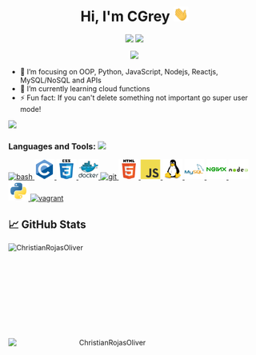 <h1 align="center"> Hi, I'm CGrey <img src="https://raw.githubusercontent.com/ABSphreak/ABSphreak/master/gifs/Hi.gif" width="30px"> </h1>
  
<p align="center"><a href="mailto:christian.rojas201@gmail.com"><img src="https://img.shields.io/badge/Gmail-D14836?style=for-the-badge&logo=gmail&logoColor=white"></a> <a href="https://github.com/ChristianRojasOliver/ChristianRojasOliver/blob/main/Christan%20Resume.pdf"><img src="https://img.shields.io/badge/RESUME-gray?style=for-the-badge"></a></p>

<p align="center"> <img src="https://user-images.githubusercontent.com/73666965/155903491-5fd7fe22-5229-4713-a164-d580a74b5bab.jpg"></p>

- 🌱 I’m focusing on OOP, Python, JavaScript, Nodejs, Reactjs, MySQL/NoSQL and APIs
- 🔭 I’m currently learning cloud functions 
- ⚡ Fun fact: If you can't delete something not important go super user mode!
<p align="left"> <img src="https://user-images.githubusercontent.com/73666965/155921743-2126e037-af3b-4cc9-af88-c97bd36e70c1.gif"></p>

<h3 align="left">Languages and Tools: <img src = "https://media2.giphy.com/media/QssGEmpkyEOhBCb7e1/giphy.gif?cid=ecf05e47a0n3gi1bfqntqmob8g9aid1oyj2wr3ds3mg700bl&rid=giphy.gif" width = 32px> </h3>

<p align="left"> <a href="https://www.gnu.org/software/bash/" target="_blank"> <img src="https://www.vectorlogo.zone/logos/gnu_bash/gnu_bash-icon.svg" alt="bash" width="40" height="40"/> </a>
<a href="https://www.cprogramming.com/" target="_blank"> <img src="https://raw.githubusercontent.com/devicons/devicon/master/icons/c/c-original.svg" alt="c" width="40" height="40"/> </a> <a href="https://www.w3schools.com/css/" target="_blank"> <img src="https://raw.githubusercontent.com/devicons/devicon/master/icons/css3/css3-original-wordmark.svg" alt="css3" width="40" height="40"/> </a> <a href="https://www.docker.com/" target="_blank"> <img src="https://raw.githubusercontent.com/devicons/devicon/master/icons/docker/docker-original-wordmark.svg" alt="docker" width="40" height="40"/> </a> <a href="https://git-scm.com/" target="_blank"> <img src="https://www.vectorlogo.zone/logos/git-scm/git-scm-icon.svg" alt="git" width="40" height="40"/> </a> <a href="https://www.w3.org/html/" target="_blank"> <img src="https://raw.githubusercontent.com/devicons/devicon/master/icons/html5/html5-original-wordmark.svg" alt="html5" width="40" height="40"/> </a> <a href="https://developer.mozilla.org/en-US/docs/Web/JavaScript" target="_blank"> <img src="https://raw.githubusercontent.com/devicons/devicon/master/icons/javascript/javascript-original.svg" alt="javascript" width="40" height="40"/> </a> <a href="https://www.linux.org/" target="_blank"> <img src="https://raw.githubusercontent.com/devicons/devicon/master/icons/linux/linux-original.svg" alt="linux" width="40" height="40"/> </a> <a href="https://www.mysql.com/" target="_blank"> <img src="https://raw.githubusercontent.com/devicons/devicon/master/icons/mysql/mysql-original-wordmark.svg" alt="mysql" width="40" height="40"/> </a> <a href="https://www.nginx.com" target="_blank"> <img src="https://raw.githubusercontent.com/devicons/devicon/master/icons/nginx/nginx-original.svg" alt="nginx" width="40" height="40"/> </a> <a href="https://nodejs.org" target="_blank"> <img src="https://raw.githubusercontent.com/devicons/devicon/master/icons/nodejs/nodejs-original-wordmark.svg" alt="nodejs" width="40" height="40"/> </a> <a href="https://www.python.org" target="_blank"> <img src="https://raw.githubusercontent.com/devicons/devicon/master/icons/python/python-original.svg" alt="python" width="40" height="40"/> </a> <a href="https://www.vagrantup.com/" target="_blank"> <img src="https://www.vectorlogo.zone/logos/vagrantup/vagrantup-icon.svg" alt="vagrant" width="40" height="40"/> </a> </p>

## &#x1f4c8; GitHub Stats

<p align="left"> <img align="left" src="https://github-readme-stats.vercel.app/api/top-langs?username=ChristianRojasOliver&show_icons=true&locale=en&layout=compact&theme=radical" alt="ChristianRojasOliver" width=400 height=190/></p>

<p align="center"> <img align="left" src="https://github-readme-stats.vercel.app/api?username=ChristianRojasOliver&show_icons=true&theme=radical" alt="ChristianRojasOliver" width=400 height=200/></p>







<!--
**ChristianRojasOliver/ChristianRojasOliver** is a ✨ _special_ ✨ repository because its `README.md` (this file) appears on your GitHub profile.

Here are some ideas to get you started:

- 🔭 I’m currently working on ...
- 🌱 I’m currently learning ...
- 👯 I’m looking to collaborate on ...
- 🤔 I’m looking for help with ...
- 💬 Ask me about ...
- 📫 How to reach me: ...
- 😄 Pronouns: ...
- ⚡ Fun fact: ...
-->
